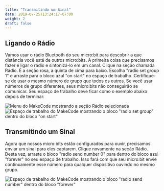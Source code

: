 ```yaml
---
title: "Transmitindo um Sinal"
date: 2019-07-25T13:24:17-07:00
weight: 2
draft: false
---
```

## Ligando o Rádio

Vamos usar o rádio Bluetooth do seu micro:bit para descobrir a que distância você está de outros micro:bits. A primeira coisa que precisamos fazer é ligar o rádio e sintonizá-lo em um canal. Clique na seção chamada Rádio. É a seção rosa, a quinta de cima para baixo. Escolha "radio set group 1" e arraste para o bloco azul "on start" no espaço de trabalho. Certifique-se de usar o mesmo número de grupo que todos os outros. Se você usar números de grupo diferentes, seus micro:bits não conseguirão se comunicar. Seu espaço de trabalho deve ficar como o exemplo abaixo depois de terminar:

![Menu do MakeCode mostrando a seção Rádio selecionada](../img/radioMenu.png)
![Espaço de trabalho do MakeCode mostrando o bloco "radio set group" dentro do bloco "on start"](../img/setRadioGroup.png)

## Transmitindo um Sinal

Agora que nossos micro:bits estão configurados para ouvir, precisamos enviar um sinal para eles captarem. Clique novamente na seção Rádio. Desta vez, arraste o bloco "radio send number 0" para dentro do bloco azul "forever" no seu espaço de trabalho. Isso fará com que seu micro:bit envie continuamente esse número para qualquer dispositivo ouvindo no mesmo grupo.

![Espaço de trabalho do MakeCode mostrando o bloco "radio send number" dentro do bloco "forever"](../img/radioSendNumber.png)   